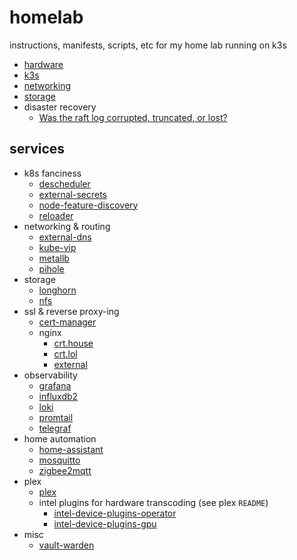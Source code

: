 # homelab

instructions, manifests, scripts, etc for my home lab running on k3s

- [hardware](/docs/hardware.md)
- [k3s](/docs/k3s.md)
- [networking](/docs/networking.md)
- [storage](/docs/storage.md)
- disaster recovery
  - [Was the raft log corrupted, truncated, or lost?](/docs/dr/raft.md)

## services

- k8s fanciness
  - [descheduler](/descheduler/)
  - [external-secrets](/external-secrets/)
  - [node-feature-discovery](/node-feature-discovery)
  - [reloader](/reloader/)
- networking & routing
  - [external-dns](/external-dns/)
  - [kube-vip](/kube-vip/)
  - [metallb](/metallb/)
  - [pihole](/pihole/)
- storage
  - [longhorn](/longhorn/)
  - [nfs](/nfs/)
- ssl & reverse proxy-ing
  - [cert-manager](/cert-manager/)
  - nginx
    - [crt.house](/nginx-crt-house/)
    - [crt.lol](/nginx-crt-lol/)
    - [external](/nginx-external/)
- observability
  - [grafana](/grafana/)
  - [influxdb2](/influxdb2/)
  - [loki](/loki/)
  - [promtail](/promtail/)
  - [telegraf](/telegraf/)
- home automation
  - [home-assistant](/home-assistant/)
  - [mosquitto](/mosquitto/)
  - [zigbee2mqtt](/zigbee2mqtt/)
- plex
  - [plex](/plex/)
  - intel plugins for hardware transcoding (see plex `README`)
    - [intel-device-plugins-operator](/intel-device-plugins-operator/)
    - [intel-device-plugins-gpu](/intel-device-plugins-gpu/)
- misc
  - [vault-warden](/vault-warden/)

